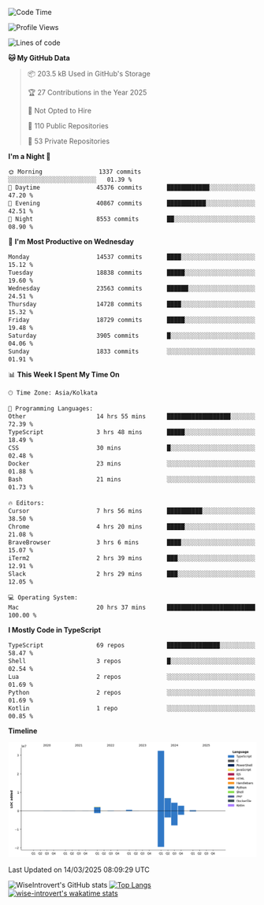 <!--START_SECTION:waka-->
![Code Time](http://img.shields.io/badge/Code%20Time-2%2C259%20hrs%2013%20mins-blue)

![Profile Views](http://img.shields.io/badge/Profile%20Views-6-blue)

![Lines of code](https://img.shields.io/badge/From%20Hello%20World%20I%27ve%20Written-49.6%20million%20lines%20of%20code-blue)

**🐱 My GitHub Data** 

> 📦 203.5 kB Used in GitHub's Storage 
 > 
> 🏆 27 Contributions in the Year 2025
 > 
> 🚫 Not Opted to Hire
 > 
> 📜 110 Public Repositories 
 > 
> 🔑 53 Private Repositories 
 > 
**I'm a Night 🦉** 

```text
🌞 Morning                1337 commits        ░░░░░░░░░░░░░░░░░░░░░░░░░   01.39 % 
🌆 Daytime                45376 commits       ████████████░░░░░░░░░░░░░   47.20 % 
🌃 Evening                40867 commits       ███████████░░░░░░░░░░░░░░   42.51 % 
🌙 Night                  8553 commits        ██░░░░░░░░░░░░░░░░░░░░░░░   08.90 % 
```
📅 **I'm Most Productive on Wednesday** 

```text
Monday                   14537 commits       ████░░░░░░░░░░░░░░░░░░░░░   15.12 % 
Tuesday                  18838 commits       █████░░░░░░░░░░░░░░░░░░░░   19.60 % 
Wednesday                23563 commits       ██████░░░░░░░░░░░░░░░░░░░   24.51 % 
Thursday                 14728 commits       ████░░░░░░░░░░░░░░░░░░░░░   15.32 % 
Friday                   18729 commits       █████░░░░░░░░░░░░░░░░░░░░   19.48 % 
Saturday                 3905 commits        █░░░░░░░░░░░░░░░░░░░░░░░░   04.06 % 
Sunday                   1833 commits        ░░░░░░░░░░░░░░░░░░░░░░░░░   01.91 % 
```


📊 **This Week I Spent My Time On** 

```text
🕑︎ Time Zone: Asia/Kolkata

💬 Programming Languages: 
Other                    14 hrs 55 mins      ██████████████████░░░░░░░   72.39 % 
TypeScript               3 hrs 48 mins       █████░░░░░░░░░░░░░░░░░░░░   18.49 % 
CSS                      30 mins             █░░░░░░░░░░░░░░░░░░░░░░░░   02.48 % 
Docker                   23 mins             ░░░░░░░░░░░░░░░░░░░░░░░░░   01.88 % 
Bash                     21 mins             ░░░░░░░░░░░░░░░░░░░░░░░░░   01.73 % 

🔥 Editors: 
Cursor                   7 hrs 56 mins       ██████████░░░░░░░░░░░░░░░   38.50 % 
Chrome                   4 hrs 20 mins       █████░░░░░░░░░░░░░░░░░░░░   21.08 % 
BraveBrowser             3 hrs 6 mins        ████░░░░░░░░░░░░░░░░░░░░░   15.07 % 
iTerm2                   2 hrs 39 mins       ███░░░░░░░░░░░░░░░░░░░░░░   12.91 % 
Slack                    2 hrs 29 mins       ███░░░░░░░░░░░░░░░░░░░░░░   12.05 % 

💻 Operating System: 
Mac                      20 hrs 37 mins      █████████████████████████   100.00 % 
```

**I Mostly Code in TypeScript** 

```text
TypeScript               69 repos            ███████████████░░░░░░░░░░   58.47 % 
Shell                    3 repos             █░░░░░░░░░░░░░░░░░░░░░░░░   02.54 % 
Lua                      2 repos             ░░░░░░░░░░░░░░░░░░░░░░░░░   01.69 % 
Python                   2 repos             ░░░░░░░░░░░░░░░░░░░░░░░░░   01.69 % 
Kotlin                   1 repo              ░░░░░░░░░░░░░░░░░░░░░░░░░   00.85 % 
```



**Timeline**

![Lines of Code chart](https://raw.githubusercontent.com/wise-introvert/wise-introvert/master/assets/bar_graph.png)


 Last Updated on 14/03/2025 08:09:29 UTC
<!--END_SECTION:waka-->

![WiseIntrovert's GitHub stats](https://github-readme-stats.vercel.app/api?username=wise-introvert&count_private=true&show_icons=true)
[![Top Langs](https://github-readme-stats.vercel.app/api/top-langs/?username=wise-introvert&langs_count=10)](https://github.com/anuraghazra/github-readme-stats)
[![wise-introvert's wakatime stats](https://github-readme-stats.vercel.app/api/wakatime?username=wiseintrovert)](https://github.com/anuraghazra/github-readme-stats)
